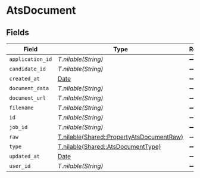 # AtsDocument


## Fields

| Field                                                                                      | Type                                                                                       | Required                                                                                   | Description                                                                                |
| ------------------------------------------------------------------------------------------ | ------------------------------------------------------------------------------------------ | ------------------------------------------------------------------------------------------ | ------------------------------------------------------------------------------------------ |
| `application_id`                                                                           | *T.nilable(String)*                                                                        | :heavy_minus_sign:                                                                         | N/A                                                                                        |
| `candidate_id`                                                                             | *T.nilable(String)*                                                                        | :heavy_minus_sign:                                                                         | N/A                                                                                        |
| `created_at`                                                                               | [Date](https://ruby-doc.org/stdlib-2.6.1/libdoc/date/rdoc/Date.html)                       | :heavy_minus_sign:                                                                         | N/A                                                                                        |
| `document_data`                                                                            | *T.nilable(String)*                                                                        | :heavy_minus_sign:                                                                         | N/A                                                                                        |
| `document_url`                                                                             | *T.nilable(String)*                                                                        | :heavy_minus_sign:                                                                         | N/A                                                                                        |
| `filename`                                                                                 | *T.nilable(String)*                                                                        | :heavy_minus_sign:                                                                         | N/A                                                                                        |
| `id`                                                                                       | *T.nilable(String)*                                                                        | :heavy_minus_sign:                                                                         | N/A                                                                                        |
| `job_id`                                                                                   | *T.nilable(String)*                                                                        | :heavy_minus_sign:                                                                         | N/A                                                                                        |
| `raw`                                                                                      | [T.nilable(Shared::PropertyAtsDocumentRaw)](../../models/shared/propertyatsdocumentraw.md) | :heavy_minus_sign:                                                                         | N/A                                                                                        |
| `type`                                                                                     | [T.nilable(Shared::AtsDocumentType)](../../models/shared/atsdocumenttype.md)               | :heavy_minus_sign:                                                                         | N/A                                                                                        |
| `updated_at`                                                                               | [Date](https://ruby-doc.org/stdlib-2.6.1/libdoc/date/rdoc/Date.html)                       | :heavy_minus_sign:                                                                         | N/A                                                                                        |
| `user_id`                                                                                  | *T.nilable(String)*                                                                        | :heavy_minus_sign:                                                                         | N/A                                                                                        |
